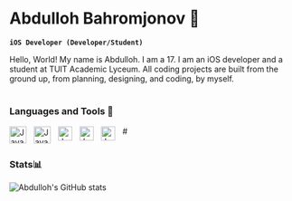 # Abdulloh Bahromjonov 📱

**`iOS Developer (Developer/Student)`**

Hello, World! My name is Abdulloh. I am a 17. I am an iOS developer and a student at TUIT Academic Lyceum. All coding projects are built from the ground up, from planning, designing, and coding, by myself.
#

### Languages and Tools 🧰

<img align="left" alt="Java" width="30px" style="padding-right:10px;" src="https://cdn.jsdelivr.net/gh/devicons/devicon/icons/swift/swift-original.svg"/>
<img align="left" alt="Java" width="30px" style="padding-right:10px;" src="https://cdn.jsdelivr.net/gh/devicons/devicon/icons/xcode/xcode-original.svg"/>
<img align="left" alt="Java" width="25px" style="padding-right:10px;" src="https://cdn.jsdelivr.net/gh/devicons/devicon/icons/apple/apple-original.svg"/>
<img align="left" alt="Java" width="25px" style="padding-right:10px;" src="https://cdn.jsdelivr.net/gh/devicons/devicon/icons/figma/figma-original.svg"/>
<img align="left" alt="Java" width="25px" style="padding-right:10px;" src="https://cdn.jsdelivr.net/gh/devicons/devicon/icons/firebase/firebase-plain.svg"/>
#

#
### Stats📊

![Abdulloh's GitHub stats](https://github-readme-stats.vercel.app/api?username=AbdullohBahromjonov&show_icons=true&theme=gotham)
